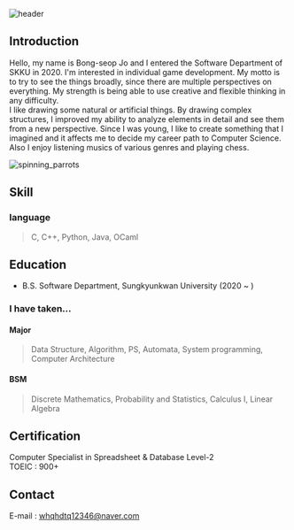 ![header](https://capsule-render.vercel.app/api?type=venom&color=gradient&height=250&section=header&text=Welcome%20to%20my%20page&fontSize=80)

## Introduction
Hello, my name is Bong-seop Jo and I entered the Software Department of SKKU in 2020. I'm interested in individual game development.
My motto is to try to see the things broadly, since there are multiple perspectives on everything. My strength is being able to use creative and flexible thinking in any difficulty.\
I like drawing some natural or artificial things. By drawing complex structures, I improved my ability to analyze elements in detail and see them from a new perspective. Since I was young, I like to create something that I imagined and it affects me to decide my career path to Computer Science. Also I enjoy listening musics of various genres and playing chess. 

![spinning_parrots](https://github.com/whqhdtq12346/whqhdtq12346.github.io/assets/162556928/112349ba-dd92-46db-92ac-76628081dd34)

## Skill
### language
> C, C++, Python, Java, OCaml

## Education
- B.S. Software Department, Sungkyunkwan University (2020 ~ )
### I have taken...
#### Major
  > Data Structure, Algorithm, PS, Automata, System programming, Computer Architecture
#### BSM
  > Discrete Mathematics, Probability and Statistics, Calculus I, Linear Algebra

## Certification
Computer Specialist in Spreadsheet & Database Level-2\
TOEIC : 900+

## Contact
E-mail : whqhdtq12346@naver.com

